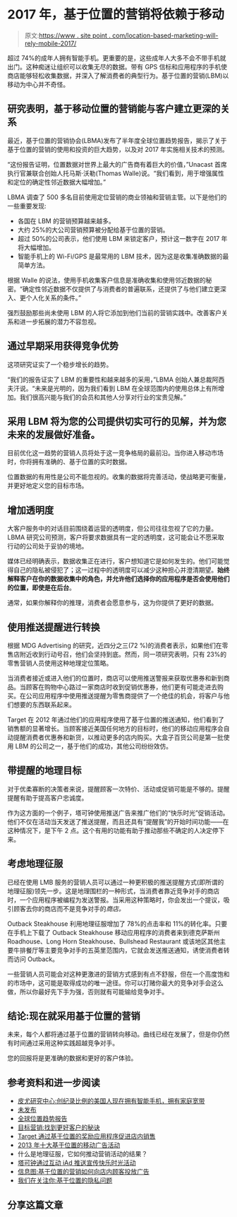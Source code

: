 # 2017 年，基于位置的营销将依赖于移动

> 原文:[https://www . site point . com/location-based-marketing-will-rely-mobile-2017/](https://www.sitepoint.com/location-based-marketing-will-rely-mobile-2017/)

超过 74%的成年人拥有智能手机。更重要的是，这些成年人大多不会不带手机就出门。这种痴迷让组织可以收集无尽的数据。带有 GPS 信标和应用程序的手机使商店能够轻松收集数据，并深入了解消费者的典型行为。基于位置的营销(LBM)以移动为中心并不奇怪。

## 研究表明，基于移动位置的营销能与客户建立更深的关系

最近，基于位置的营销协会(LBMA)发布了半年度全球位置趋势报告，揭示了关于基于位置的营销的使用和投资的巨大趋势，以及对 2017 年实施相关技术的预测。

“这份报告证明，位置数据对世界上最大的广告商有着巨大的价值，”Unacast 首席执行官兼联合创始人托马斯·沃勒(Thomas Walle)说。“我们看到，用于增强属性和定位的确定性邻近数据大幅增加。”

LBMA 调查了 500 多名目前使用定位营销的商业领袖和营销主管。以下是他们的一些重要发现:

*   各国在 LBM 的营销预算越来越多。
*   大约 25%的大公司营销预算被分配给基于位置的营销。
*   超过 50%的公司表示，他们使用 LBM 来锁定客户，预计这一数字在 2017 年将大幅增加。
*   智能手机上的 Wi-Fi/GPS 是最常用的 LBM 技术，因为这是收集准确数据的最简单方法。

根据 Walle 的说法，使用手机收集客户信息是准确收集和使用邻近数据的秘密。“确定性邻近数据不仅提供了与消费者的普遍联系，还提供了与他们建立更深入、更个人化关系的条件。”

强烈鼓励那些尚未使用 LBM 的人将它添加到他们当前的营销实践中。改善客户关系和进一步拓展的潜力不容忽视。

## 通过早期采用获得竞争优势

这项研究证实了一个稳步增长的趋势。

“我们的报告证实了 LBM 的重要性和越来越多的采用，”LBMA 创始人兼总裁阿西夫汗说。“未来是光明的，因为我们看到 LBM 在全球范围内的使用总体上有所增加。我们很高兴能与我们的会员和其他人分享对行业的宝贵见解。”

## 采用 LBM 将为您的公司提供切实可行的见解，并为您未来的发展做好准备。

目前优化这一趋势的营销人员将处于这一竞争格局的最前沿。当你进入移动市场时，你将拥有准确的、基于位置的实时数据。

位置数据的有用性是公司不能忽视的。收集的数据将完善活动，使战略更可衡量，并更好地定义您的目标市场。

## 增加透明度

大客户服务中的对话目前围绕着运营的透明度，但公司往往忽视了它的力量。LBMA 研究公司预测，客户将要求数据具有一定的透明度，这可能会让不愿采取行动的公司处于妥协的境地。

媒体已经明确表示，数据收集正在进行，客户想知道它是如何发生的。他们可能觉得自己的隐私被侵犯了；这一过程中的透明度可以减少这种担心并澄清期望。**始终解释客户在你的数据收集中的角色，并允许他们选择你的应用程序是否会使用他们的位置，即使是在后台**。

通常，如果你解释你的推理，消费者会愿意参与，这为你提供了更好的数据。

## 使用推送提醒进行转换

根据 MDG Advertising 的研究，近四分之三(72 %)的消费者表示，如果他们在零售店附近收到行动号召，他们会坚持到底。然而，同一项研究表明，只有 23%的零售营销人员使用这种地理定位策略。

当消费者接近或进入他们的位置时，商店可以使用推送警报来获取优惠券和新到商品。当顾客在购物中心路过一家商店时收到促销优惠券，他们更有可能走进去购买。在公司应用程序中使用推送提醒为零售商提供了一个绝佳的机会，将客户与他们想要的东西联系起来。

Target 在 2012 年通过他们的应用程序使用了基于位置的推送通知，他们看到了销售额的显著增长。当顾客接近美国任何地方的目标时，他们的移动应用程序会自动提醒消费者优惠券和新货，以推动更多的店内购买。大盒子百货公司是第一批使用 LBM 的公司之一，基于他们的成功，其他公司纷纷效仿。

## 带提醒的地理目标

对于优柔寡断的决策者来说，提醒顾客一次特价、活动或促销可能是不够的。提醒提醒有助于提高客户忠诚度。

作为这方面的一个例子，塔可钟使用推送广告来推广他们的“快乐时光”促销活动。他们不仅在活动当天发送了推送提醒，而且还具有“提醒我”的开始时间功能——在这种情况下，是下午 2 点。这个有用的功能有助于推动那些不确定的人决定停下来。

## 考虑地理征服

已经在使用 LMB 服务的营销人员可以通过一种更积极的推送提醒方式(即所谓的地理征服)领先一步。这是地理围栏的一种形式，当消费者靠近竞争对手的商店时，一个应用程序被编程为发送警报。当采用这种策略时，你会发出一个提议，吸引顾客去你的商店而不是竞争对手的*商店。*

Outback Steakhouse 利用地理征服增加了 78%的点击率和 11%的转化率。只要在手机上下载了 Outback Steakhouse 移动应用程序的消费者来到德克萨斯州 Roadhouse、Long Horn Steakhouse、Bullshead Restaurant 或该地区其他主要牛排餐厅等主要竞争对手的五英里范围内，它就会发送推送通知，诱使消费者转而访问 Outback。

一些营销人员可能会对这种更激进的营销方式感到有点不舒服，但在一个高度饱和的市场中，这可能是取得成功的唯一途径。你可以打赌你最大的竞争对手会这么做，所以你最好先下手为强，否则就有可能输给竞争对手。

## 结论:现在就采用基于位置的营销

未来，每个人都将通过基于位置的营销转向移动。曲线已经在发展了，但是你仍然有时间通过采用这种实践超越竞争对手。

您的回报将是更准确的数据和更好的客户体验。

## 参考资料和进一步阅读

*   [皮尤研究中心:创纪录比例的美国人现在拥有智能手机，拥有家庭宽带](http://www.pewresearch.org/fact-tank/2017/01/12/evolution-of-technology)
*   [未发布](https://unacast.com/)
*   [全球位置趋势报告](http://www.thelbma.com/research/108/lbma-2017-global-location-trends-report/)
*   [目标营销:找到更好客户的秘诀](https://www.sitepoint.com/target-marketing-the-secret-to-finding-better-clients/)
*   [Target 通过基于位置的奖励应用程序促进店内销售](http://www.retaildive.com/ex/mobilecommercedaily/target-bolsters-in-store-sales-via-location-based-rewards-app)
*   [2013 年十大基于位置的移动广告活动](http://www.mobilemarketer.com/ex/mobilemarketer/cms/news/advertising/16821.html)
*   什么是地理征服，它如何推动营销活动的结果？
*   [塔可钟通过互动 iAd 推送宣传快乐时光活动](http://www.mobilecommercedaily.com/taco-bell-flaunts-happier-hour-campaign-through-interactive-iad-push)
*   [信息图:基于位置的营销如何向店内顾客投放广告](http://www.mdgadvertising.com/blog/the-future-of-proximity-micro-location-marketing-infographic/)
*   [我们在关注你:基于位置的隐私问题](http://www.dmnews.com/mobile-marketing/were-watching-you-location-based-privacy-issues/article/237438/)

## 分享这篇文章